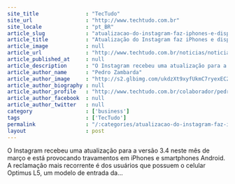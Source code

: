 ```yaml
---
site_title               : "TecTudo"
site_url                 : "http://www.techtudo.com.br"
site_locale              : "pt_BR"
article_slug             : "atualizacao-do-instagram-faz-iphones-e-dispositivos-android-travarem"
article_title            : "Atualização do Instagram faz iPhones e dispositivos Android travarem"
article_image            : null
article_url              : "http://www.techtudo.com.br/noticias/noticia/2013/03/atualizacao-do-instagram-faz-iphones-e-dispositivos-android-travarem.html"
article_published_at     : null
article_description      : "O Instagram recebeu uma atualização para a versão 3.4 neste mês de março e está provocando travamentos em iPhones e smartphones Android. A reclamação mais recorrente é dos usuários que possuem o celular Optimus L5, um modelo de entrada da..."
article_author_name      : "Pedro Zambarda"
article_author_image     : "http://s2.glbimg.com/ukdzXt9xyfUkmC7ryexEC2Rq9yE=/30x30/s2.glbimg.com/SXKkz6oHb_HjuDZ0xblWYBtAv14=/0x0:140x140/140x140/s.glbimg.com/po/tt2/f/original/2014/01/16/techtudo-avatar.jpg"
article_author_biography : null
article_author_profile   : "http://www.techtudo.com.br/colaborador/pedro-zambarda.html"
article_author_facebook  : null
article_author_twitter   : null
category                 : ['business']
tags                     : ['TecTudo']
permalink                : "/:categories/atualizacao-do-instagram-faz-iphones-e-dispositivos-android-travarem/"
layout                   : post
---
```


O Instagram recebeu uma atualização para a versão 3.4 neste mês de março e está provocando travamentos em iPhones e smartphones Android. A reclamação mais recorrente é dos usuários que possuem o celular Optimus L5, um modelo de entrada da...
